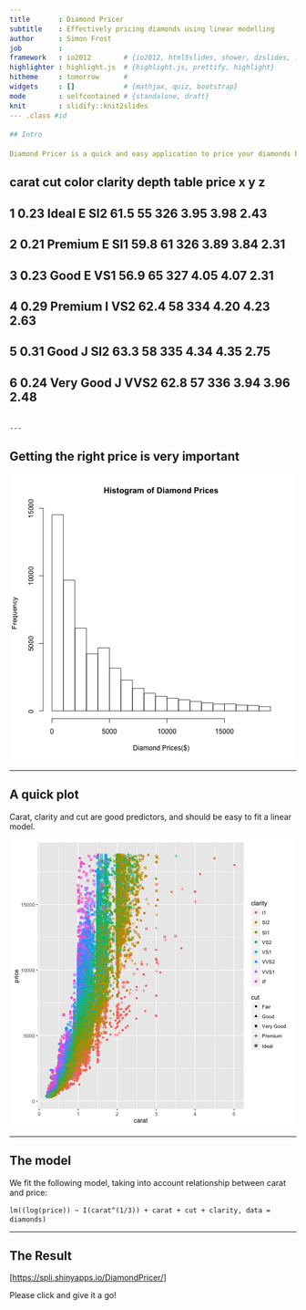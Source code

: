 ```yaml
---
title       : Diamond Pricer
subtitle    : Effectively pricing diamonds using linear modelling
author      : Simon Frost
job         : 
framework   : io2012        # {io2012, html5slides, shower, dzslides, ...}
highlighter : highlight.js  # {highlight.js, prettify, highlight}
hitheme     : tomorrow      # 
widgets     : []            # {mathjax, quiz, bootstrap}
mode        : selfcontained # {standalone, draft}
knit        : slidify::knit2slides
--- .class #id

## Intro

Diamond Pricer is a quick and easy application to price your diamonds based on their cut, colour and clarity built on Shiny and R technology using statistical modelling. We use the diamonds dataset from ggplot2.


```
##   carat       cut color clarity depth table price    x    y    z
## 1  0.23     Ideal     E     SI2  61.5    55   326 3.95 3.98 2.43
## 2  0.21   Premium     E     SI1  59.8    61   326 3.89 3.84 2.31
## 3  0.23      Good     E     VS1  56.9    65   327 4.05 4.07 2.31
## 4  0.29   Premium     I     VS2  62.4    58   334 4.20 4.23 2.63
## 5  0.31      Good     J     SI2  63.3    58   335 4.34 4.35 2.75
## 6  0.24 Very Good     J    VVS2  62.8    57   336 3.94 3.96 2.48
```

--- 
```


## Getting the right price is very important

![plot of chunk unnamed-chunk-1](assets/fig/unnamed-chunk-1-1.png)

---

## A quick plot

Carat, clarity and cut are good predictors, and should be easy to fit a linear model.

![plot of chunk unnamed-chunk-2](assets/fig/unnamed-chunk-2-1.png)

---

## The model

We fit the following model, taking into account relationship between carat and price:

```
lm((log(price)) ~ I(carat^(1/3)) + carat + cut + clarity, data = diamonds)
```

---

## The Result

[https://spli.shinyapps.io/DiamondPricer/]

Please click and give it a go!

